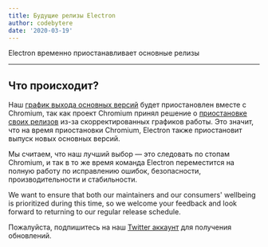 ```yaml
---
title: Будущие релизы Electron
author: codebytere
date: '2020-03-19'
---
```


Electron временно приостанавливает основные релизы

---

## Что происходит?

Наш [график выхода основных версий](https://www.electronjs.org/blog/12-week-cadence) будет приостановлен вместе с Chromium, так как проект Chromium принял решение о [приостановке своих релизов](https://blog.chromium.org/2020/03/upcoming-chrome-releases.html) из-за скорректированных графиков работы. Это значит, что на время приостановки Chromium, Electron также приостановит выпуск новых основных версий.

Мы считаем, что наш лучший выбор — это следовать по стопам Chromium, и так в то же время команда Electron переместится на полную работу по исправлению ошибок, безопасности, производительности и стабильности.

We want to ensure that both our maintainers and our consumers' wellbeing is prioritized during this time, so we welcome your feedback and look forward to returning to our regular release schedule.

Пожалуйста, подпишитесь на наш [Twitter аккаунт](https://twitter.com/electronjs) для получения обновлений.